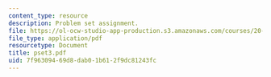 ```yaml
---
content_type: resource
description: Problem set assignment.
file: https://ol-ocw-studio-app-production.s3.amazonaws.com/courses/20-011j-statistical-thermodynamics-of-biomolecular-systems-be-011j-spring-2004/7f96309469d8dab01b612f9dc81243fc_pset3.pdf
file_type: application/pdf
resourcetype: Document
title: pset3.pdf
uid: 7f963094-69d8-dab0-1b61-2f9dc81243fc
---
```

